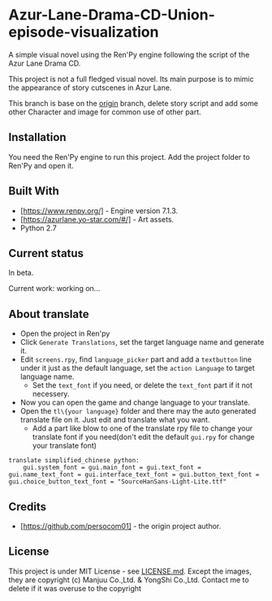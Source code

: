 # Azur-Lane-Drama-CD-Union-episode-visualization

A simple visual novel using the Ren'Py engine following the script of the Azur Lane Drama CD.

This project is not a full fledged visual novel. Its main purpose is to mimic the appearance of story cutscenes in Azur Lane.

This branch is base on the [origin](https://github.com/persocom01/Azur-Lane-Drama-CD-Union-episode-visualization) branch, delete story script and add some other Character and image for common use of other part.

## Installation

You need the Ren'Py engine to run this project. Add the project folder to Ren'Py and open it.

## Built With

* [https://www.renpy.org/] - Engine version 7.1.3.
* [https://azurlane.yo-star.com/#/] - Art assets.
* Python 2.7

## Current status

In beta.

Current work:
working on...

## About translate

- Open the project in Ren'py
- Click `Generate Translations`, set the target language name and generate it.
- Edit `screens.rpy`, find `language_picker` part and add a `textbutton` line under it just as the default language, set the `action Language` to target language name.
  -  Set the `text_font` if you need, or delete the `text_font` part if it not necessery.
- Now you can open the game and change language to your translate.
- Open the `tl\{your language}` folder and there may the auto generated translate file on it. Just edit and translate what you want.
  - Add a part like blow to one of the translate rpy file to change your translate font if you need(don't edit the default `gui.rpy` for change your translate font)

```
translate simplified_chinese python:
    gui.system_font = gui.main_font = gui.text_font = gui.name_text_font = gui.interface_text_font = gui.button_text_font = gui.choice_button_text_font = "SourceHanSans-Light-Lite.ttf"
```

## Credits

* [https://github.com/persocom01] - the origin project author.

## License

This project is under MIT License - see [LICENSE.md](LICENSE.md).
Except the images, they are copyright (c) Manjuu Co.,Ltd. & YongShi Co.,Ltd. Contact me to delete if it was overuse to the copyright
